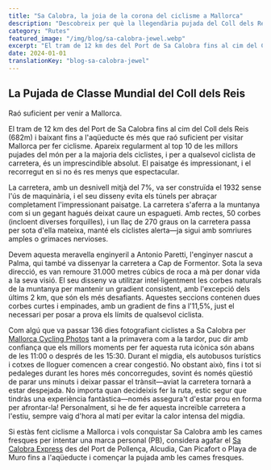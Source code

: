 ```yaml
---
title: "Sa Calobra, la joia de la corona del ciclisme a Mallorca"
description: "Descobreix per què la llegendària pujada del Coll dels Reis a Sa Calobra és considerada una de les millors rutes ciclistes del món i una experiència imprescindible per a qualsevol ciclista de carretera que visiti Mallorca."
category: "Rutes"
featured_image: "/img/blog/sa-calobra-jewel.webp"
excerpt: "El tram de 12 km des del Port de Sa Calobra fins al cim del Coll dels Reis apareix regularment al top 10 de les millors pujades del món per a la majoria dels ciclistes. Descobreix per què aquesta meravella enginyeril és raó suficient per visitar Mallorca."
date: 2024-01-01
translationKey: "blog-sa-calobra-jewel"
---
```


## La Pujada de Classe Mundial del Coll dels Reis

Raó suficient per venir a Mallorca.

El tram de 12 km des del Port de Sa Calobra fins al cim del Coll dels Reis (682m) i baixant fins a l'aqüeducte és més que raó suficient per visitar Mallorca per fer ciclisme. Apareix regularment al top 10 de les millors pujades del món per a la majoria dels ciclistes, i per a qualsevol ciclista de carretera, és un imprescindible absolut. El paisatge és impressionant, i el recorregut en si no és res menys que espectacular.

La carretera, amb un desnivell mitjà del 7%, va ser construïda el 1932 sense l'ús de maquinària, i el seu disseny evita els túnels per abraçar completament l'impressionant paisatge. La carretera s'aferra a la muntanya com si un gegant hagués deixat caure un espagueti. Amb rectes, 50 corbes (incloent diverses forquilles), i un llaç de 270 graus on la carretera passa per sota d'ella mateixa, manté els ciclistes alerta—ja sigui amb somriures amples o grimaces nervioses.

Devem aquesta meravella enginyeril a Antonio Paretti, l'enginyer nascut a Palma, qui també va dissenyar la carretera a Cap de Formentor. Sota la seva direcció, es van remoure 31.000 metres cúbics de roca a mà per donar vida a la seva visió. El seu disseny va utilitzar intel·ligentment les corbes naturals de la muntanya per mantenir un gradient consistent, amb l'excepció dels últims 2 km, que són els més desafiants. Aquestes seccions contenen dues corbes curtes i empinades, amb un gradient de fins a l'11,5%, just el necessari per posar a prova els límits de qualsevol ciclista.

Com algú que va passar 136 dies fotografiant ciclistes a Sa Calobra per <a href="https://www.mallorcacyclingphotos.com/" target="_blank">Mallorca Cycling Photos</a> tant a la primavera com a la tardor, puc dir amb confiança que els millors moments per fer aquesta ruta icònica són abans de les 11:00 o després de les 15:30. Durant el migdia, els autobusos turístics i cotxes de lloguer comencen a crear congestió. No obstant això, fins i tot si pedaleges durant les hores més concorregudes, sovint és només qüestió de parar uns minuts i deixar passar el trànsit—aviat la carretera tornarà a estar despejada. No importa quan decideixis fer la ruta, estic segur que tindràs una experiència fantàstica—només assegura't d'estar prou en forma per afrontar-la! Personalment, si he de fer aquesta increïble carretera a l'estiu, sempre vaig d'hora al matí per evitar la calor intensa del migdia.

Si estàs fent ciclisme a Mallorca i vols conquistar Sa Calobra amb les cames fresques per intentar una marca personal (PB), considera agafar el <a href="https://mallorcacycleshuttle.company.site/products/Scheduled-Bike-Buses-c15728235" target="_blank">Sa Calobra Express</a> des del Port de Pollença, Alcudia, Can Picafort o Playa de Muro fins a l'aqüeducte i començar la pujada amb les cames fresques.
